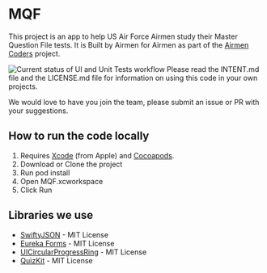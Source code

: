 # MQF
This project is an app to help US Air Force Airmen study their Master Question File tests. It is Built by Airmen for Airmen as part of the [Airmen Coders](https://airmencoders.us) project.


![Current status of UI and Unit Tests workflow](https://github.com/airmencoders/MQF/workflows/UIandUnitTests/badge.svg)
Please read the INTENT.md file and the LICENSE.md file for information on using this code in your own projects.

We would love to have you join the team, please submit an issue or PR with your suggestions. 



## How to run the code locally
1. Requires [Xcode](https://developer.apple.com/xcode/) (from Apple) and [Cocoapods](https://cocoapods.org).
1. Download or Clone the project
1. Run pod install
1. Open MQF.xcworkspace
1. Click Run


## Libraries we use
* [SwiftyJSON](https://github.com/SwiftyJSON/SwiftyJSON) - MIT License
* [Eureka Forms](https://eurekacommunity.github.io) - MIT License
* [UICircularProgressRing](https://github.com/luispadron/UICircularProgressRing) - MIT License
* [QuizKit](https://github.com/steve228uk/QuizKit) - MIT License
